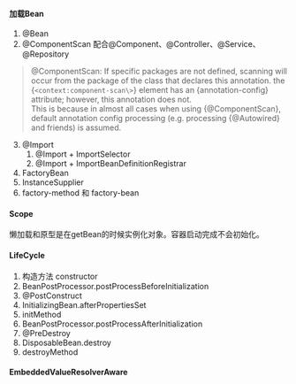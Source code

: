#### 加载Bean
1. @Bean
2. @ComponentScan 配合@Component、@Controller、@Service、@Repository
> @ComponentScan: If specific packages are not defined, scanning will occur from the package of the class that declares this annotation.
the {`<context:component-scan\>`} element has an {annotation-config} attribute; however, this annotation does not.  
This is because in almost all cases when using {@ComponentScan}, default annotation config processing (e.g. processing {@Autowired} and friends) is assumed.
3. @Import
    1. @Import + ImportSelector
    2. @Import + ImportBeanDefinitionRegistrar
4. FactoryBean
5. InstanceSupplier
6. factory-method 和 factory-bean
#### Scope
懒加载和原型是在getBean的时候实例化对象。容器启动完成不会初始化。
#### LifeCycle
1. 构造方法 constructor
2. BeanPostProcessor.postProcessBeforeInitialization
3. @PostConstruct
4. InitializingBean.afterPropertiesSet
5. initMethod
6. BeanPostProcessor.postProcessAfterInitialization
7. @PreDestroy
8. DisposableBean.destroy
9. destroyMethod
#### EmbeddedValueResolverAware